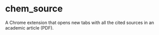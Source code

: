 chem_source
===========

A Chrome extension that opens new tabs with all the cited sources in an academic article (PDF).
